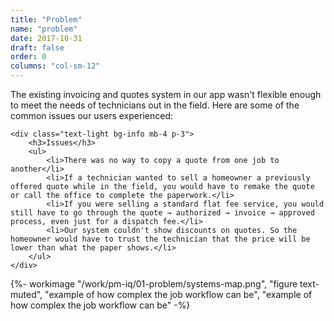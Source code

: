 ```yaml
---
title: "Problem"
name: "problem"
date: 2017-10-31
draft: false
order: 0
columns: "col-sm-12"
---
```

<div class="wrapper"><div class="row">
<div class="col col-12 col-sm-12 col-md-6 col-lg-7 col-xl-8 mb-4">

The existing invoicing and quotes system in our app wasn't flexible enough to meet the needs of technicians out in the field. Here are some of the common issues our users experienced:

    <div class="text-light bg-info mb-4 p-3">
        <h3>Issues</h3>
        <ul>
            <li>There was no way to copy a quote from one job to another</li>
            <li>If a technician wanted to sell a homeowner a previously offered quote while in the field, you would have to remake the quote or call the office to complete the paperwork.</li>
            <li>If you were selling a standard flat fee service, you would still have to go through the quote → authorized → invoice → approved process, even just for a dispatch fee.</li>
            <li>Our system couldn't show discounts on quotes. So the homeowner would have to trust the technician that the price will be lower than what the paper shows.</li>
        </ul>
    </div>
</div>
<div class="col">
    {%- workimage "/work/pm-iq/01-problem/systems-map.png", "figure text-muted", "example of how complex the job workflow can be", "example of how complex the job workflow can be"  -%}
</div>
</div></div>

